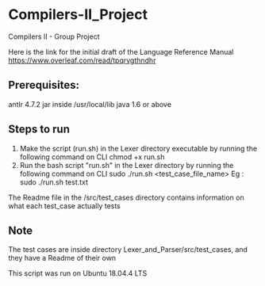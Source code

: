 # Compilers-II_Project
Compilers II - Group Project

Here is the link for the initial draft of the Language Reference Manual
https://www.overleaf.com/read/tpqrvgthndhr

## Prerequisites: 
antlr 4.7.2 jar inside /usr/local/lib
java 1.6 or above

## Steps to run
1. Make the script (run.sh) in the Lexer directory executable by running the following command on CLI
	chmod +x run.sh
2. Run the bash script "run.sh" in the Lexer directory by running the following command on CLI
	sudo ./run.sh <test_case_file_name>
	Eg : sudo ./run.sh test.txt

The Readme file in the /src/test_cases directory contains information on what each test_case actually tests

## Note
The test cases are inside directory Lexer_and_Parser/src/test_cases, and they have a Readme of their own

This script was run on Ubuntu 18.04.4 LTS